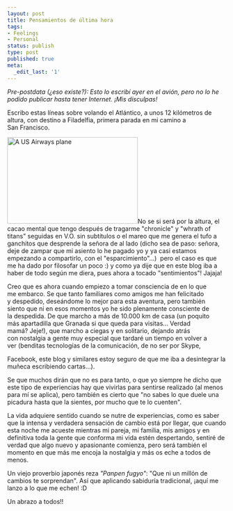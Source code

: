 ```yaml
---
layout: post
title: Pensamientos de última hora
tags:
- Feelings
- Personal
status: publish
type: post
published: true
meta:
  _edit_last: '1'
---
```

<em>Pre-postdata (¿eso existe?): Esto lo escribí ayer en el avión, pero no lo he podido publicar hasta tener Internet. ¡Mis disculpas!</em>

Escribo estas líneas sobre volando el Atlántico, a unos 12 kilómetros de altura, con destino a Filadelfia, primera parada en mi camino a San Francisco.
<!-- more -->

<img class="alignright size-medium wp-image-267" title="A US Airways plane" src="http://sheniff.es/public/wp/wp-content/uploads/2012/08/240109-US-Airways-N201UU-300x199.jpg" alt="A US Airways plane" width="300" height="199" />No se si será por la altura, el cacao mental que tengo después de tragarme "chronicle" y "whrath of titans" seguidas en V.O. sin subtítulos o el mareo que me genera el tufo a ganchitos que desprende la señora de al lado (dicho sea de paso: señora, deje de zampar que mi asiento lo he pagado yo y ya casi estamos empezando a compartirlo, con el "esparcimiento"...)  pero el caso es que me ha dado por filosofar un poco :) y como ya dije que en este blog iba a haber de todo según me diera, pues ahora a tocado "sentimientos"! Jajaja!

Creo que es ahora cuando empiezo a tomar consciencia de en lo que me embarco. Se que tanto familiares como amigos me han felicitado y despedido, deseándome lo mejor para esta aventura, pero también siento que ni en esos momentos yo he sido plenamente consciente de la despedida. De que marcho a más de 10.000 km de casa (un poquito más apartadilla que Granada si que queda para visitas... Verdad mamá? Jeje!), que marcho a ciegas y en solitario, dejando atrás con nostalgia a gente muy especial que tardaré un tiempo en volver a ver (benditas tecnologías de la comunicación, de no ser por Skype,

Facebook, este blog y similares estoy seguro de que me iba a desintegrar la muñeca escribiendo cartas...).

Se que muchos dirán que no es para tanto, o que yo siempre he dicho que este tipo de experiencias hay que vivirlas para sentirse realizado (al menos para mí se aplica), pero también es cierto que "no sabes lo que duele una picadura hasta que la sientes, por mucho que te lo cuenten".

La vida adquiere sentido cuando se nutre de experiencias, como es saber que la intensa y verdadera sensación de cambio está por llegar, que cuando esta noche me acueste mientras mi pareja, mi familia, mis amigos y en definitiva toda la gente que conforma mi vida estén despertando, sentiré de verdad que algo nuevo y apasionante comienza, pero será también el momento en que más me encoja la nostalgia y más os eche a todos de menos.

Un viejo proverbio japonés reza <em>"Panpen fugyo"</em>: "Que ni un millón de cambios te sorprendan". Así que aplicando sabiduría tradicional, ¡aquí me lanzo a lo que me echen! :D

Un abrazo a todos!!
